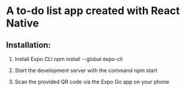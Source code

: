 # A to-do list app created with React Native

## Installation: 

1) Install Expo CLI
npm install --global expo-cli

2) Start the development server with the command
npm start

3) Scan the provided QR code via the Expo Go app on your phone
